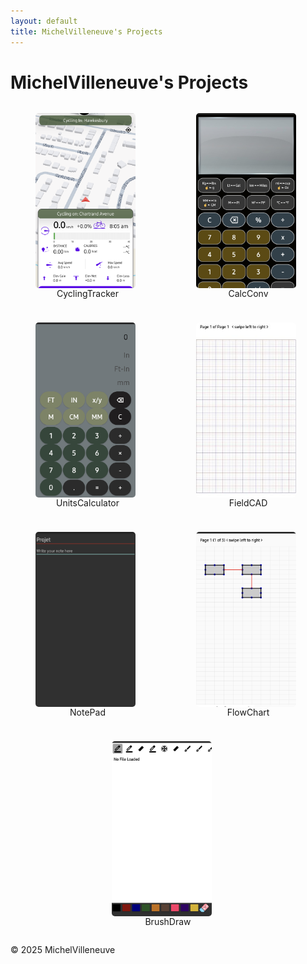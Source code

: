 ```yaml
---
layout: default
title: MichelVilleneuve's Projects
---
```

<link rel="stylesheet" href="/assets/css/style.css">

<div class="site-header">
  <h1 class="site-title">MichelVilleneuve's Projects</h1>
</div>

<div class="gallery-container">
  <!-- CyclingTracker -->
  <figure class="gallery-item">
    <div class="img-container" onclick="openLightbox('cycling', 0)" onmouseover="this.classList.add('hovered')" onmouseout="this.classList.remove('hovered')">
      <img src="Images/CyclingTracker.png" alt="CyclingTracker">
      <div class="click-instruction">Click to see full features</div>
    </div>
    <figcaption>CyclingTracker</figcaption>
  </figure>

  <!-- CalcConv -->
  <figure class="gallery-item">
    <div class="img-container" onclick="openLightbox('calcconv', 0)" onmouseover="this.classList.add('hovered')" onmouseout="this.classList.remove('hovered')">
      <img src="Images/CalcConv.jpg" alt="CalcConv">
      <div class="click-instruction">Click to see full features</div>
    </div>
    <figcaption>CalcConv</figcaption>
  </figure>

  <!-- UnitsCalculator -->
  <figure class="gallery-item">
    <div class="img-container" onclick="openLightbox('unitscalculator', 0)" onmouseover="this.classList.add('hovered')" onmouseout="this.classList.remove('hovered')">
      <img src="Images/UnitsCalculator.jpg" alt="UnitsCalculator">
      <div class="click-instruction">Click to see full features</div>
    </div>
    <figcaption>UnitsCalculator</figcaption>
  </figure>

  <!-- FieldCAD -->
  <figure class="gallery-item">
    <div class="img-container" onclick="openLightbox('fieldcad', 0)" onmouseover="this.classList.add('hovered')" onmouseout="this.classList.remove('hovered')">
      <img src="Images/FieldCAD.jpg" alt="FieldCAD">
      <div class="click-instruction">Click to see full features</div>
    </div>
    <figcaption>FieldCAD</figcaption>
  </figure>

  <!-- NotePad -->
  <figure class="gallery-item">
    <div class="img-container" onclick="openLightbox('notepad', 0)" onmouseover="this.classList.add('hovered')" onmouseout="this.classList.remove('hovered')">
      <img src="Images/NotePad.jpg" alt="NotePad">
      <div class="click-instruction">Click to see full features</div>
    </div>
    <figcaption>NotePad</figcaption>
  </figure>

  <!-- FlowChart -->
  <figure class="gallery-item">
    <div class="img-container" onclick="openLightbox('flowchart', 0)" onmouseover="this.classList.add('hovered')" onmouseout="this.classList.remove('hovered')">
      <img src="Images/FlowChart.jpg" alt="FlowChart">
      <div class="click-instruction">Click to see full features</div>
    </div>
    <figcaption>FlowChart</figcaption>
  </figure>

  <!-- BrushDraw -->
  <figure class="gallery-item">
    <div class="img-container" onclick="openLightbox('brushdraw', 0)" onmouseover="this.classList.add('hovered')" onmouseout="this.classList.remove('hovered')">
      <img src="Images/BrushDraw.png" alt="BrushDraw">
      <div class="click-instruction">Click to see full features</div>
    </div>
    <figcaption>BrushDraw</figcaption>
  </figure>
</div>

<!-- Lightbox -->
<div id="lightbox">
  <span id="close" onclick="closeLightbox()">&times;</span>
  <span id="prev" class="lightbox-nav" onclick="prevSlide(event)">&#10094;</span>
  <img id="lightbox-img" src="">
  <span id="next" class="lightbox-nav" onclick="nextSlide(event)">&#10095;</span>
  <div id="features-box"></div>
</div>

<footer>
  <p>&copy; 2025 MichelVilleneuve</p>
</footer>

<style>
/* ===== Gallery Styles ===== */
.gallery-container {
  display: flex;
  flex-wrap: wrap;
  justify-content: center;
  gap: 10px;
}

.gallery-item { flex: 1 1 150px; max-width: 180px; text-align: center; }

.img-container {
  position: relative;
  width: 160px;
  height: 280px;
  overflow: hidden;
  border-radius: 5px;
  cursor: pointer;
  z-index: 1;
}

.img-container img {
  width: 100%;
  height: 100%;
  object-fit: cover;
  transition: transform 0.4s ease, z-index 0s;
}

.img-container.hovered img {
  transform: scale(2);
  z-index: 5;
}

.click-instruction {
  position: absolute;
  bottom: 8px;
  left: 50%;
  transform: translateX(-50%);
  background: rgba(0,0,0,0.6);
  color: #fff;
  padding: 4px 8px;
  font-size: 0.75em;
  border-radius: 6px;
  opacity: 0;
  pointer-events: none;
  transition: opacity 0.3s ease;
  white-space: nowrap;
}

.img-container.hovered .click-instruction { opacity: 1; }

/* ===== Lightbox Styles ===== */
#lightbox {
  display: none;
  position: fixed;
  top:0; left:0; width:100%; height:100%;
  background: rgba(0,0,0,0.85);
  justify-content: center;
  align-items: center;
  z-index: 1000;
}

#lightbox-img {
  max-width: 90%;
  max-height: 90%;
  border-radius: 10px;
}

#features-box {
  position: absolute;
  top: 50%; left: 50%;
  transform: translate(-50%, -50%);
  background: rgba(0,0,0,0.7);
  color: #fff;
  padding: 15px 20px;
  border-radius: 10px;
  font-size: 0.9em;
  text-align: left;
  max-width: 80%;
  line-height: 1.4em;
  display: none;
  z-index: 1010;
}

.lightbox-nav {
  position: absolute;
  top: 50%;
  transform: translateY(-50%);
  font-size: 2em;
  color: #fff;
  cursor: pointer;
  user-select: none;
  padding: 10px;
  z-index: 1020;
}
#prev { left: 10px; }
#next { right: 10px; }
#close { position: absolute; top: 10px; right: 10px; font-size: 2em; color: #fff; cursor: pointer; z-index: 1020; }

/* ===== Responsive ===== */
@media (max-width: 600px) {
  .gallery-container { justify-content: flex-start; }
  .gallery-item { width: 100%; }
}
</style>

<script>
// App data
const appData = {
  cycling: {
    images: ["Images/CyclingTracker.png","Images/CyclingTracker1.png","Images/CyclingTracker2.png","Images/CyclingTracker3.png","Images/CyclingTracker4.png","Images/CyclingTracker5.png"],
    features: `<ul>
      <li>Distance</li><li>Road Slope</li><li>Calories</li><li>Current Time</li><li>AVG Speed</li><li>Max Speed</li><li>Elevation Gain</li><li>Elevation Loss</li><li>Elevation Net</li>
    </ul>`
  },
  calcconv: { images: ["Images/CalcConv.jpg"], features: "<p>Coming soon...</p>" },
  unitscalculator: { images: ["Images/UnitsCalculator.jpg"], features: "<p>Coming soon...</p>" },
  fieldcad: { images: ["Images/FieldCAD.jpg"], features: "<p>Coming soon...</p>" },
  notepad: { images: ["Images/NotePad.jpg"], features: "<p>Coming soon...</p>" },
  flowchart: { images: ["Images/FlowChart.jpg"], features: "<p>Coming soon...</p>" },
  brushdraw: { images: ["Images/BrushDraw.png"], features: "<p>Coming soon...</p>" }
};

let currentApp = null;
let currentIndex = 0;

function openLightbox(app, index) {
  currentApp = app;
  currentIndex = index;
  document.getElementById("lightbox").style.display = "flex";
  showSlide(currentIndex);
}

function closeLightbox() {
  document.getElementById("lightbox").style.display = "none";
}

function showSlide(index) {
  const img = document.getElementById("lightbox-img");
  const featuresBox = document.getElementById("features-box");
  img.src = appData[currentApp].images[index];
  if (index === 0) {
    featuresBox.innerHTML = appData[currentApp].features;
    featuresBox.style.display = "block";
  } else {
    featuresBox.style.display = "none";
  }
}

function nextSlide(event) {
  event.stopPropagation();
  currentIndex++;
  if (currentIndex >= appData[currentApp].images.length) currentIndex = 0;
  showSlide(currentIndex);
}

function prevSlide(event) {
  event.stopPropagation();
  currentIndex--;
  if (currentIndex < 0) currentIndex = appData

